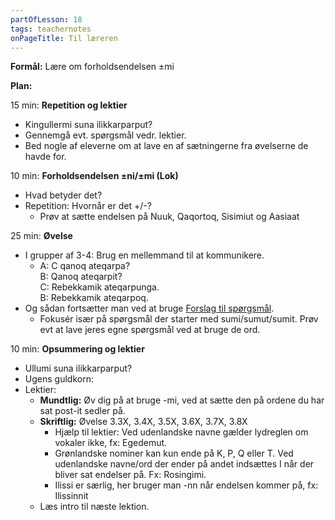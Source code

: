 ```yaml
---
partOfLesson: 18
tags: teachernotes
onPageTitle: Til læreren
---
```

**Formål:** Lære om forholdsendelsen ±mi

**Plan:**

15 min: **Repetition og lektier**

- Kingullermi suna ilikkarparput?
- Gennemgå evt. spørgsmål vedr. lektier.
- Bed nogle af eleverne om at lave en af sætningerne fra øvelserne de havde for.

10 min: **Forholdsendelsen ±ni/±mi (Lok)**
- Hvad betyder det?
- Repetition: Hvornår er det +/-?
    - Prøv at sætte endelsen på Nuuk, Qaqortoq, Sisimiut og Aasiaat
    
25 min: **Øvelse**
- I grupper af 3-4: Brug en mellemmand til at kommunikere.
    - A: C qanoq ateqarpa?
    <br>B: Qanoq ateqarpit?
    <br>C: Rebekkamik ateqarpunga.
    <br>B: Rebekkamik ateqarpoq.
- Og sådan fortsætter man ved at bruge [Forslag til spørgsmål]({{'/kursus/modul-2/parloer/spoergsmaal/'|url}}).
    - Fokusér især på spørgsmål der starter med sumi/sumut/sumit. Prøv evt at lave jeres egne spørgsmål ved at bruge de ord.

10 min: **Opsummering og lektier**

- Ullumi suna ilikkarparput?
- Ugens guldkorn: 
- Lektier:
    - **Mundtlig:** Øv dig på at bruge -mi, ved at sætte den på ordene du har sat post-it sedler på.
    - **Skriftlig:** Øvelse 3.3X, 3.4X, 3.5X, 3.6X, 3.7X, 3.8X
        - Hjælp til lektier: Ved udenlandske navne gælder lydreglen om vokaler ikke, fx: Egedemut.
        - Grønlandske nominer kan kun ende på K, P, Q eller T. Ved udenlandske navne/ord der ender på andet indsættes I når der bliver sat endelser på. Fx: Rosingimi.
        - Ilissi er særlig, her bruger man -nn når endelsen kommer på, fx: Ilissinnit
    - Læs intro til næste lektion.